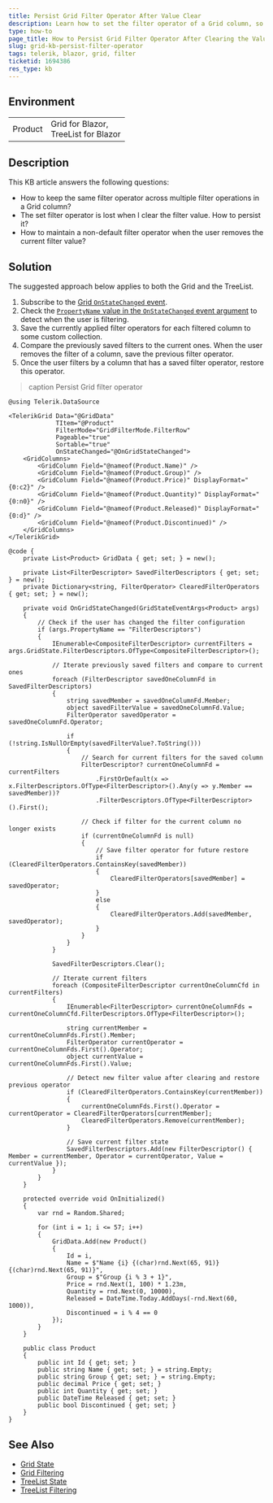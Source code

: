 ```yaml
---
title: Persist Grid Filter Operator After Value Clear
description: Learn how to set the filter operator of a Grid column, so that it's not lost after clearing the filter value.
type: how-to
page_title: How to Persist Grid Filter Operator After Clearing the Value
slug: grid-kb-persist-filter-operator
tags: telerik, blazor, grid, filter
ticketid: 1694386
res_type: kb
---
```


## Environment

<table>
    <tbody>
        <tr>
            <td>Product</td>
            <td>
                Grid for Blazor, <br />
                TreeList for Blazor
            </td>
        </tr>
    </tbody>
</table>

## Description

This KB article answers the following questions:

* How to keep the same filter operator across multiple filter operations in a Grid column?
* The set filter operator is lost when I clear the filter value. How to persist it?
* How to maintain a non-default filter operator when the user removes the current filter value?

## Solution

The suggested approach below applies to both the Grid and the TreeList.

1. Subscribe to the [Grid `OnStateChanged` event](slug:grid-state#events).
1. Check the [`PropertyName` value in the `OnStateChanged` event argument](slug:telerik.blazor.components.gridstateeventargs-1) to detect when the user is filtering.
1. Save the currently applied filter operators for each filtered column to some custom collection.
1. Compare the previously saved filters to the current ones. When the user removes the filter of a column, save the previous filter operator.
1. Once the user filters by a column that has a saved filter operator, restore this operator.

>caption Persist Grid filter operator

````RAZOR
@using Telerik.DataSource

<TelerikGrid Data="@GridData"
             TItem="@Product"
             FilterMode="GridFilterMode.FilterRow"
             Pageable="true"
             Sortable="true"
             OnStateChanged="@OnGridStateChanged">
    <GridColumns>
        <GridColumn Field="@nameof(Product.Name)" />
        <GridColumn Field="@nameof(Product.Group)" />
        <GridColumn Field="@nameof(Product.Price)" DisplayFormat="{0:c2}" />
        <GridColumn Field="@nameof(Product.Quantity)" DisplayFormat="{0:n0}" />
        <GridColumn Field="@nameof(Product.Released)" DisplayFormat="{0:d}" />
        <GridColumn Field="@nameof(Product.Discontinued)" />
    </GridColumns>
</TelerikGrid>

@code {
    private List<Product> GridData { get; set; } = new();

    private List<FilterDescriptor> SavedFilterDescriptors { get; set; } = new();
    private Dictionary<string, FilterOperator> ClearedFilterOperators { get; set; } = new();

    private void OnGridStateChanged(GridStateEventArgs<Product> args)
    {
        // Check if the user has changed the filter configuration
        if (args.PropertyName == "FilterDescriptors")
        {
            IEnumerable<CompositeFilterDescriptor> currentFilters = args.GridState.FilterDescriptors.OfType<CompositeFilterDescriptor>();

            // Iterate previously saved filters and compare to current ones
            foreach (FilterDescriptor savedOneColumnFd in SavedFilterDescriptors)
            {
                string savedMember = savedOneColumnFd.Member;
                object savedFilterValue = savedOneColumnFd.Value;
                FilterOperator savedOperator = savedOneColumnFd.Operator;

                if (!string.IsNullOrEmpty(savedFilterValue?.ToString()))
                {
                    // Search for current filters for the saved column
                    FilterDescriptor? currentOneColumnFd = currentFilters
                        .FirstOrDefault(x => x.FilterDescriptors.OfType<FilterDescriptor>().Any(y => y.Member == savedMember))?
                        .FilterDescriptors.OfType<FilterDescriptor>().First();

                    // Check if filter for the current column no longer exists
                    if (currentOneColumnFd is null)
                    {
                        // Save filter operator for future restore
                        if (ClearedFilterOperators.ContainsKey(savedMember))
                        {
                            ClearedFilterOperators[savedMember] = savedOperator;
                        }
                        else
                        {
                            ClearedFilterOperators.Add(savedMember, savedOperator);
                        }
                    }
                }
            }

            SavedFilterDescriptors.Clear();

            // Iterate current filters
            foreach (CompositeFilterDescriptor currentOneColumnCfd in currentFilters)
            {
                IEnumerable<FilterDescriptor> currentOneColumnFds = currentOneColumnCfd.FilterDescriptors.OfType<FilterDescriptor>();

                string currentMember = currentOneColumnFds.First().Member;
                FilterOperator currentOperator = currentOneColumnFds.First().Operator;
                object currentValuе = currentOneColumnFds.First().Value;

                // Detect new filter value after clearing and restore previous operator
                if (ClearedFilterOperators.ContainsKey(currentMember))
                {
                    currentOneColumnFds.First().Operator = currentOperator = ClearedFilterOperators[currentMember];
                    ClearedFilterOperators.Remove(currentMember);
                }

                // Save current filter state
                SavedFilterDescriptors.Add(new FilterDescriptor() { Member = currentMember, Operator = currentOperator, Value = currentValuе });
            }
        }
    }

    protected override void OnInitialized()
    {
        var rnd = Random.Shared;

        for (int i = 1; i <= 57; i++)
        {
            GridData.Add(new Product()
            {
                Id = i,
                Name = $"Name {i} {(char)rnd.Next(65, 91)}{(char)rnd.Next(65, 91)}",
                Group = $"Group {i % 3 + 1}",
                Price = rnd.Next(1, 100) * 1.23m,
                Quantity = rnd.Next(0, 10000),
                Released = DateTime.Today.AddDays(-rnd.Next(60, 1000)),
                Discontinued = i % 4 == 0
            });
        }
    }

    public class Product
    {
        public int Id { get; set; }
        public string Name { get; set; } = string.Empty;
        public string Group { get; set; } = string.Empty;
        public decimal Price { get; set; }
        public int Quantity { get; set; }
        public DateTime Released { get; set; }
        public bool Discontinued { get; set; }
    }
}
````

## See Also

* [Grid State](slug:grid-state)
* [Grid Filtering](slug:components/grid/filtering)
* [TreeList State](slug:treelist-state)
* [TreeList Filtering](slug:treelist-filtering)
